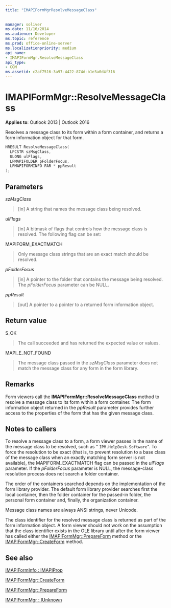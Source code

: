 ```yaml
---
title: "IMAPIFormMgrResolveMessageClass"
 
 
manager: soliver
ms.date: 11/16/2014
ms.audience: Developer
ms.topic: reference
ms.prod: office-online-server
ms.localizationpriority: medium
api_name:
- IMAPIFormMgr.ResolveMessageClass
api_type:
- COM
ms.assetid: c2af7516-3a97-4422-874d-b1e3a0d4f316
---
```


# IMAPIFormMgr::ResolveMessageClass

  
  
**Applies to**: Outlook 2013 | Outlook 2016 
  
Resolves a message class to its form within a form container, and returns a form information object for that form.
  
```cpp
HRESULT ResolveMessageClass(
  LPCSTR szMsgClass,
  ULONG ulFlags,
  LPMAPIFOLDER pFolderFocus,
  LPMAPIFORMINFO FAR * ppResult
);
```

## Parameters

 _szMsgClass_
  
> [in] A string that names the message class being resolved.
    
 _ulFlags_
  
> [in] A bitmask of flags that controls how the message class is resolved. The following flag can be set:
    
MAPIFORM_EXACTMATCH 
  
> Only message class strings that are an exact match should be resolved.
    
 _pFolderFocus_
  
> [in] A pointer to the folder that contains the message being resolved. The  _pFolderFocus_ parameter can be NULL. 
    
 _ppResult_
  
> [out] A pointer to a pointer to a returned form information object.
    
## Return value

S_OK 
  
> The call succeeded and has returned the expected value or values.
    
MAPI_E_NOT_FOUND 
  
> The message class passed in the _szMsgClass_ parameter does not match the message class for any form in the form library. 
    
## Remarks

Form viewers call the **IMAPIFormMgr::ResolveMessageClass** method to resolve a message class to its form within a form container. The form information object returned in the _ppResult_ parameter provides further access to the properties of the form that has the given message class. 
  
## Notes to callers

To resolve a message class to a form, a form viewer passes in the name of the message class to be resolved, such as " `IPM.HelpDesk.Software`". To force the resolution to be exact (that is, to prevent resolution to a base class of the message class when an exactly matching form server is not available), the MAPIFORM_EXACTMATCH flag can be passed in the _ulFlags_ parameter. If the  _pFolderFocus_ parameter is NULL, the message-class resolution process does not search a folder container. 
  
The order of the containers searched depends on the implementation of the form library provider. The default form library provider searches first the local container, then the folder container for the passed-in folder, the personal form container and, finally, the organization container.
  
Message class names are always ANSI strings, never Unicode.
  
The class identifier for the resolved message class is returned as part of the form information object. A form viewer should not work on the assumption that the class identifier exists in the OLE library until after the form viewer has called either the [IMAPIFormMgr::PrepareForm](imapiformmgr-prepareform.md) method or the [IMAPIFormMgr::CreateForm](imapiformmgr-createform.md) method. 
  
## See also



[IMAPIFormInfo : IMAPIProp](imapiforminfoimapiprop.md)
  
[IMAPIFormMgr::CreateForm](imapiformmgr-createform.md)
  
[IMAPIFormMgr::PrepareForm](imapiformmgr-prepareform.md)
  
[IMAPIFormMgr : IUnknown](imapiformmgriunknown.md)

